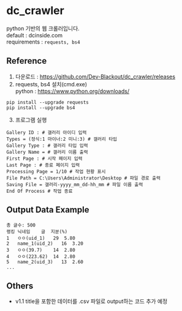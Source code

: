 # dc_crawler
python 기반의 웹 크롤러입니다.  
default : dcinside.com  
requirements : `requests, bs4`
## Reference
1. 다운로드 : https://github.com/Dev-Blackout/dc_crawler/releases
2. requests, bs4 설치(cmd.exe)  
python : https://www.python.org/downloads/  
```
pip install --upgrade requests
pip install --upgrade bs4
```
3. 프로그램 실행 
```
Gallery ID : # 갤러리 아이디 입력
Types = (정식:1 마이너:2 미니:3) # 갤러리 타입
Gallery Type : # 갤러리 타입 입력
Gallery Name = # 갤러리 이름 출력
First Page : # 시작 페이지 입력
Last Page : # 종료 페이지 입력
Processing Page = 1/10 # 작업 현황 표시
File Path = C:\Users\Administrator\Desktop # 파일 경로 출력
Saving File = 갤러리-yyyy_mm_dd-hh_mm # 파일 이름 출력
End Of Process # 작업 종료
```
## Output Data Example
```
총 글수: 500
랭킹 닉네임    글  지분(%)
1	ㅇㅇ(uid_1)	29	5.80
2	name_1(uid_2)	16	3.20
3	ㅇㅇ(39.7)	14	2.80
4	ㅇㅇ(223.62)	14	2.80
5	name_2(uid_3)	13	2.60
... 
```
## Others
- v1.1 title을 포함한 데이터를 .csv 파일로 output하는 코드 추가 예정
